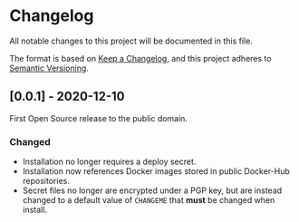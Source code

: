 # Changelog

All notable changes to this project will be documented in this file.

The format is based on [Keep a Changelog](https://keepachangelog.com/en/1.0.0/),
and this project adheres to [Semantic Versioning](https://semver.org/spec/v2.0.0.html).

## [0.0.1] - 2020-12-10
First Open Source release to the public domain.

### Changed
- Installation no longer requires a deploy secret.
- Installation now references Docker images stored in public Docker-Hub repositories.
- Secret files no longer are encrypted under a PGP key, but are instead changed to a default value of `CHANGEME` that **must** be changed when install.
